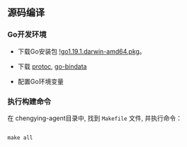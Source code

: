 ## 源码编译

### Go开发环境 
- 下载Go安装包 [!go1.19.1.darwin-amd64.pkg](https://go.dev/dl/go1.19.1.darwin-arm64.pkg)。

- 下载 [protoc](https://github.com/protocolbuffers/protobuf/releases/tag/v3.17.1), [go-bindata](https://github.com/go-bindata/go-bindata)

- 配置Go环境变量


### 执行构建命令 

在 chengying-agent目录中, 找到 `Makefile` 文件, 并执行命令：

<code>
make all
</code>
